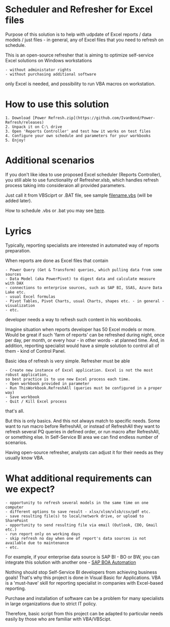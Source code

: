 # Scheduler and Refresher for Excel files

Purpose of this solution is to help with udpdate of Excel reports / data models / just files - in general, any of Excel files that you need to refresh on schedule.

This is an open-source refresher that is aiming to optimize self-service Excel solutions on Windows workstations

    - without administator rights
    - without purchasing additional software

only Excel is needed, and possibility to run VBA macros on workstation.

# How to use this solution

    1. Download [Power Refresh.zip](https://github.com/IvanBond/Power-Refresh/releases)
    2. Unpack it on C:\ drive
    3. Open 'Reports Controller' and test how it works on test files
    4. Configure your own schedule and parameters for your workbooks
    5. Enjoy!

# Additional scenarios

If you don't like idea to use proposed Excel scheduler (Reports Controller), you still able to use functionality of Refresher.xlsb, which handles refresh process taking into consideraion all provided parameters.

Just call it from VBSciprt or .BAT file, see sample [filename.vbs]() (will be added later).

How to schedule .vbs or .bat you may see [here](https://www.youtube.com/watch?v=oC_i1Cf9O2w).

# Lyrics

Typically, reporting specialists are interested in automated way of reports preparation. 

When reports are done as Excel files that contain

    - Power Query (Get & Transform) queries, which pulling data from some sources
    - Data Model (aka PowerPivot) to digest data and calculate measure with DAX 
    - connections to enterprise sources, such as SAP BI, SSAS, Azure Data Lake etc.
    - usual Excel formulas
    - Pivot Tables, Pivot Charts, usual Charts, shapes etc. - in general - visualization
    - etc.
  
developer needs a way to refresh such content in his workbooks.

Imagine situation when reports developer has 50 Excel models or more. Would be great if such 'farm of reports' can be refreshed during night, once per day, per month, or every hour - in other words - at planned time. And, in addition, reporting specialist would have a simple solution to control all of them - kind of Control Panel.
    
Basic idea of refresh is very simple. 
Refresher must be able

    - Create new instance of Excel application. Excel is not the most robust application, 
    so best practice is to use new Excel process each time.
    - Open workbook provided in parameter
    - Run ThisWorkbook.RefreshAll (queries must be configured in a proper way)
    - Save workbook
    - Quit / Kill Excel process

that's all.

But this is only basics. And this not always match to specific needs. Some want to run macro before RefreshAll, or instead of RefreshAll they want to refresh several PQ queries in defined order, or run macro after RefreshAll, or something else. In Self-Service BI area we can find endless number of scenarios. 

Having open-source refresher, analysts can adjust it for their needs as they usually know VBA.

# What additional requirements can we expect?

    - opportunity to refresh several models in the same time on one computer
    - different options to save result - xlsx/xlsm/xlsb/csv/pdf etc.
    - save resulting file(s) to local/network drive, or upload to SharePoint
    - opportunity to send resulting file via email (Outlook, CDO, Gmail etc.)
    - run report only on working days
    - skip refresh no day when one of report's data sources is not available due to maintenance
    - etc.
    
For example, if your enterprise data source is SAP BI - BO or BW, you can integrate this solution with another one - [SAP BOA Automation](https://github.com/IvanBond/SAP-BOA-Automation)

Nothing should stop Self-Service BI developers from achieving business goals! That's why this project is done in Visual Basic for Applications. VBA is a 'must-have' skill for reporting specialist in companies with Excel-based reporting.

Purchase and installation of software can be a problem for many specialists in large organizations due to strict IT policy.

Therefore, basic script from this project can be adapted to particular needs easily by those who are familiar with VBA/VBScipt.
